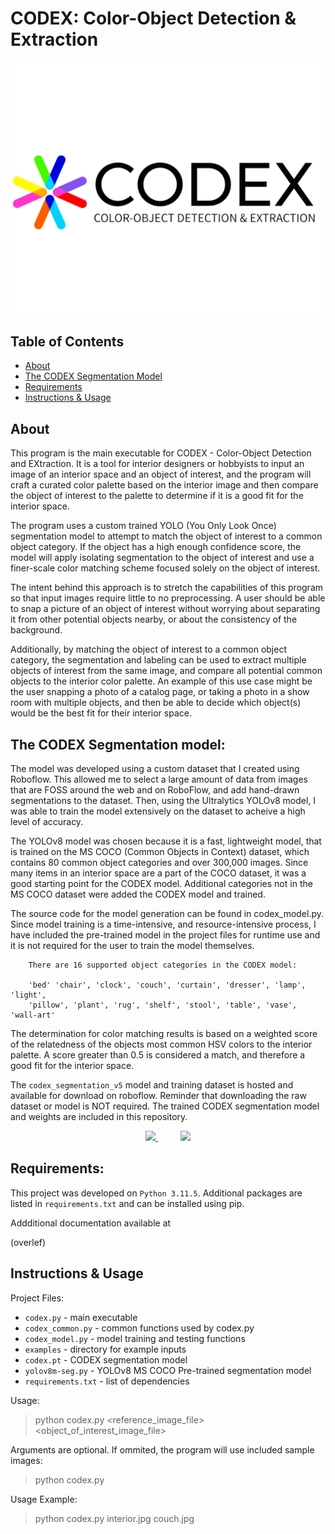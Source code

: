 # CODEX: Color-Object Detection & Extraction

![logo](examples/logo.png)

## Table of Contents

+ [About](#about)   
+ [The CODEX Segmentation Model](#about_model)
+ [Requirements](#requirements)
+ [Instructions & Usage](#instructions--usage)


## About<a name = "about"></a>

This program is the main executable for CODEX - Color-Object Detection and EXtraction.
It is a tool for interior designers or hobbyists to input an image of an interior space
and an object of interest, and the program will craft a curated color palette based on
the interior image and then compare the object of interest to the palette to determine
if it is a good fit for the interior space.

The program uses a custom trained YOLO (You Only Look Once) segmentation model to 
attempt to match the object of interest to a common object category. If the object
has a high enough confidence score, the model will apply isolating segmentation to 
the object of interest and use a finer-scale color matching scheme focused solely
on the object of interest. 

The intent behind this approach is to stretch the capabilities of this program so that
input images require little to no preprocessing. A user should be able to snap a picture
of an object of interest without worrying about separating it from other potential 
objects nearby, or about the consistency of the background.
    
Additionally, by matching the object of interest to a common object category, the segmentation 
and labeling can be used to extract multiple objects of interest from the same image, and 
compare all potential common objects to the interior color palette. An example of this use 
case might be the user snapping a photo of a catalog page, or taking a photo in a show room 
with multiple objects, and then be able to decide which object(s) would be the best fit for 
their interior space.

            
## The CODEX Segmentation model:  <a name = "about_model"></a>

The model was developed using a custom dataset that I created using Roboflow.
This allowed me to select a large amount of data from images that are FOSS around 
the web and on RoboFlow, and add hand-drawn segmentations to the dataset. Then, using
the Ultralytics YOLOv8 model, I was able to train the model extensively on the dataset
to acheive a high level of accuracy. 

The YOLOv8 model was chosen because it is a fast, lightweight model, that is trained on 
the MS COCO (Common Objects in Context) dataset, which contains 80 common object 
categories and over 300,000 images. Since many items in an interior space are a 
part of the COCO dataset, it was a good starting point for the CODEX model. Additional
categories not in the MS COCO dataset were added the CODEX model and trained. 

The source code for the model generation can be found in codex_model.py. Since model 
training is a time-intensive, and resource-intensive process, I have included the 
pre-trained model in the project files for runtime use and it is not required for 
the user to train the model themselves. 

        There are 16 supported object categories in the CODEX model:

        'bed' 'chair', 'clock', 'couch', 'curtain', 'dresser', 'lamp', 'light', 
        'pillow', 'plant', 'rug', 'shelf', 'stool', 'table', 'vase', 'wall-art'

The determination for color matching results is based on a weighted score 
of the relatedness of the objects most common HSV colors to the interior palette. 
A score greater than 0.5 is considered a match, and therefore a good fit for the
interior space.

The `codex_segmentation_v5` model and training dataset is hosted and available for download on roboflow. Reminder that downloading the raw dataset or model is NOT required. The trained CODEX segmentation model and weights are included in this repository. 
&emsp;   
<p align='center'>
<a href="https://universe.roboflow.com/codex-oqz5i/codex_segmentation_v5">
    <img src="https://app.roboflow.com/images/download-dataset-badge.svg"></img>
</a>   
&emsp; &emsp;
<a href="https://universe.roboflow.com/codex-oqz5i/codex_segmentation_v5/model/">
    <img src="https://app.roboflow.com/images/try-model-badge.svg"></img>
</a>
</p>

## Requirements:  <a name = "requirements"></a>

This project was developed on `Python 3.11.5`. Additional packages are listed in 
`requirements.txt` and can be installed using pip.

Addditional documentation available at

(overlef)

## Instructions & Usage  <a name = "instructions--usage"></a>
Project Files: 

- `codex.py` - main executable
- `codex_common.py` - common functions used by codex.py
- `codex_model.py` - model training and testing functions
- `examples` - directory for example inputs 
- `codex.pt` - CODEX segmentation model 
- `yolov8m-seg.py` - YOLOv8 MS COCO Pre-trained segmentation model
- `requirements.txt` - list of dependencies

Usage:

   > python codex.py <reference_image_file> <object_of_interest_image_file>

  Arguments are optional. If ommited, the program will use included sample images:

   > python codex.py

Usage Example:

> python codex.py interior.jpg  couch.jpg

